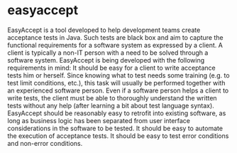 # easyaccept
EasyAccept is a tool developed to help development teams create acceptance tests in Java. Such tests are black box and aim to capture the functional requirements for a software system as expressed by a client. A client is typically a non-IT person with a need to be solved through a software system. EasyAccept is being developed with the following requirements in mind:  It should be easy for a client to write acceptance tests him or herself. Since knowing what to test needs some training (e.g. to test limit conditions, etc.), this task will usually be performed together with an experienced software person. Even if a software person helps a client to write tests, the client must be able to thoroughly understand the written tests without any help (after learning a bit about test language syntax). EasyAccept should be reasonably easy to retrofit into existing software, as long as business logic has been separated from user interface considerations in the software to be tested. It should be easy to automate the execution of acceptance tests. It should be easy to test error conditions and non-error conditions.
